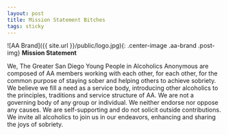 ```yaml
---
layout: post
title: Mission Statement Bitches
tags: sticky
---
```

![AA Brand]({{ site.url }}/public/logo.jpg){: .center-image .aa-brand .post-img}
__Mission Statement__

We, The Greater San Diego Young People in Alcoholics Anonymous are composed of AA members working with each other, for each other, for the common purpose of staying sober and helping others to achieve sobriety. We believe we fill a need as a service body, introducing other alcoholics to the principles, traditions and service structure of AA. We are not a governing body of any group or individual. We neither endorse nor oppose any causes. We are self-supporting and do not solicit outside contributions. We invite all alcoholics to join us in our endeavors, enhancing and sharing the joys of sobriety.
